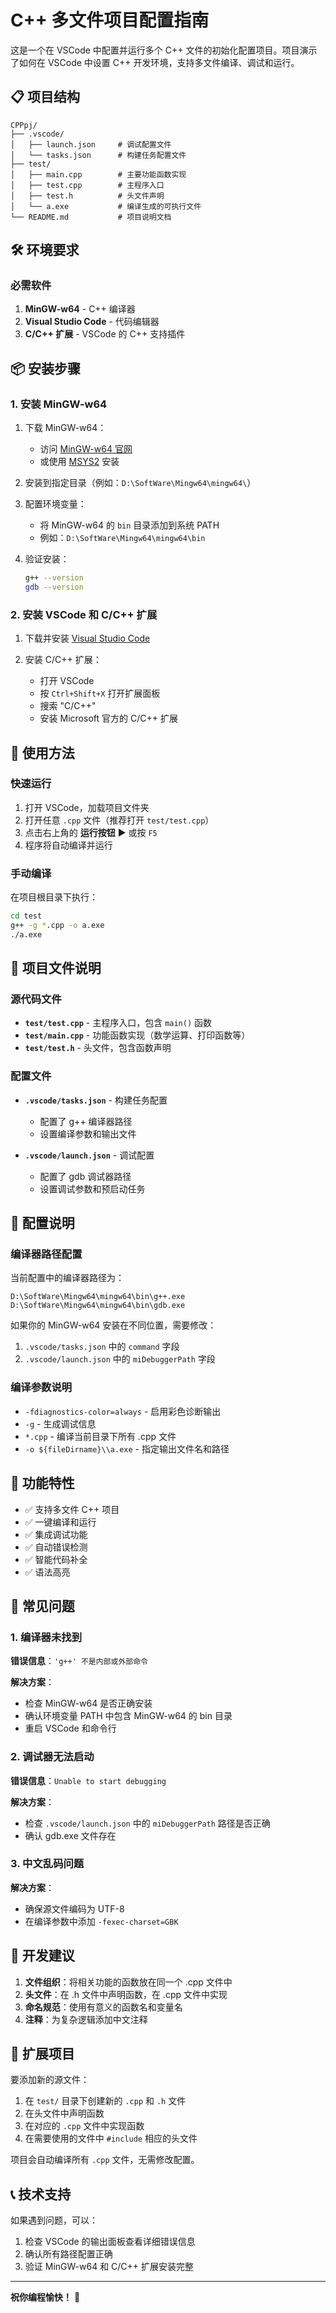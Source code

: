 # C++ 多文件项目配置指南

这是一个在 VSCode 中配置并运行多个 C++ 文件的初始化配置项目。项目演示了如何在 VSCode 中设置 C++ 开发环境，支持多文件编译、调试和运行。

## 📋 项目结构

```
CPPpj/
├── .vscode/
│   ├── launch.json     # 调试配置文件
│   └── tasks.json      # 构建任务配置文件
├── test/
│   ├── main.cpp        # 主要功能函数实现
│   ├── test.cpp        # 主程序入口
│   ├── test.h          # 头文件声明
│   └── a.exe           # 编译生成的可执行文件
└── README.md           # 项目说明文档
```

## 🛠️ 环境要求

### 必需软件

1. **MinGW-w64** - C++ 编译器
2. **Visual Studio Code** - 代码编辑器
3. **C/C++ 扩展** - VSCode 的 C++ 支持插件

## 📦 安装步骤

### 1. 安装 MinGW-w64

1. 下载 MinGW-w64：
   - 访问 [MinGW-w64 官网](https://www.mingw-w64.org/downloads/)
   - 或使用 [MSYS2](https://www.msys2.org/) 安装

2. 安装到指定目录（例如：`D:\SoftWare\Mingw64\mingw64\`）

3. 配置环境变量：
   - 将 MinGW-w64 的 `bin` 目录添加到系统 PATH
   - 例如：`D:\SoftWare\Mingw64\mingw64\bin`

4. 验证安装：
   ```bash
   g++ --version
   gdb --version
   ```

### 2. 安装 VSCode 和 C/C++ 扩展

1. 下载并安装 [Visual Studio Code](https://code.visualstudio.com/)

2. 安装 C/C++ 扩展：
   - 打开 VSCode
   - 按 `Ctrl+Shift+X` 打开扩展面板
   - 搜索 "C/C++" 
   - 安装 Microsoft 官方的 C/C++ 扩展

## 🚀 使用方法

### 快速运行

1. 打开 VSCode，加载项目文件夹
2. 打开任意 `.cpp` 文件（推荐打开 `test/test.cpp`）
3. 点击右上角的 **运行按钮** ▶️ 或按 `F5`
4. 程序将自动编译并运行

### 手动编译

在项目根目录下执行：
```bash
cd test
g++ -g *.cpp -o a.exe
./a.exe
```

## 📁 项目文件说明

### 源代码文件

- **`test/test.cpp`** - 主程序入口，包含 `main()` 函数
- **`test/main.cpp`** - 功能函数实现（数学运算、打印函数等）
- **`test/test.h`** - 头文件，包含函数声明

### 配置文件

- **`.vscode/tasks.json`** - 构建任务配置
  - 配置了 g++ 编译器路径
  - 设置编译参数和输出文件
  
- **`.vscode/launch.json`** - 调试配置
  - 配置了 gdb 调试器路径
  - 设置调试参数和预启动任务

## 🔧 配置说明

### 编译器路径配置

当前配置中的编译器路径为：
```
D:\SoftWare\Mingw64\mingw64\bin\g++.exe
D:\SoftWare\Mingw64\mingw64\bin\gdb.exe
```

如果你的 MinGW-w64 安装在不同位置，需要修改：
1. `.vscode/tasks.json` 中的 `command` 字段
2. `.vscode/launch.json` 中的 `miDebuggerPath` 字段

### 编译参数说明

- `-fdiagnostics-color=always` - 启用彩色诊断输出
- `-g` - 生成调试信息
- `*.cpp` - 编译当前目录下所有 .cpp 文件
- `-o ${fileDirname}\\a.exe` - 指定输出文件名和路径

## 🎯 功能特性

- ✅ 支持多文件 C++ 项目
- ✅ 一键编译和运行
- ✅ 集成调试功能
- ✅ 自动错误检测
- ✅ 智能代码补全
- ✅ 语法高亮

## 🐛 常见问题

### 1. 编译器未找到
**错误信息**：`'g++' 不是内部或外部命令`

**解决方案**：
- 检查 MinGW-w64 是否正确安装
- 确认环境变量 PATH 中包含 MinGW-w64 的 bin 目录
- 重启 VSCode 和命令行

### 2. 调试器无法启动
**错误信息**：`Unable to start debugging`

**解决方案**：
- 检查 `.vscode/launch.json` 中的 `miDebuggerPath` 路径是否正确
- 确认 gdb.exe 文件存在

### 3. 中文乱码问题
**解决方案**：
- 确保源文件编码为 UTF-8
- 在编译参数中添加 `-fexec-charset=GBK`

## 📝 开发建议

1. **文件组织**：将相关功能的函数放在同一个 .cpp 文件中
2. **头文件**：在 .h 文件中声明函数，在 .cpp 文件中实现
3. **命名规范**：使用有意义的函数名和变量名
4. **注释**：为复杂逻辑添加中文注释

## 🔄 扩展项目

要添加新的源文件：
1. 在 `test/` 目录下创建新的 `.cpp` 和 `.h` 文件
2. 在头文件中声明函数
3. 在对应的 `.cpp` 文件中实现函数
4. 在需要使用的文件中 `#include` 相应的头文件

项目会自动编译所有 `.cpp` 文件，无需修改配置。

## 📞 技术支持

如果遇到问题，可以：
1. 检查 VSCode 的输出面板查看详细错误信息
2. 确认所有路径配置正确
3. 验证 MinGW-w64 和 C/C++ 扩展安装完整

---

**祝你编程愉快！** 🎉
